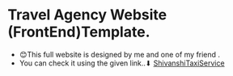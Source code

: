 # Travel Agency Website (FrontEnd)Template.
* 😊This full website is designed by me and one of my friend .
* You can check it using the given link..⬇
[ShivanshiTaxiService](http://featuredstudies.herokuapp.com)
